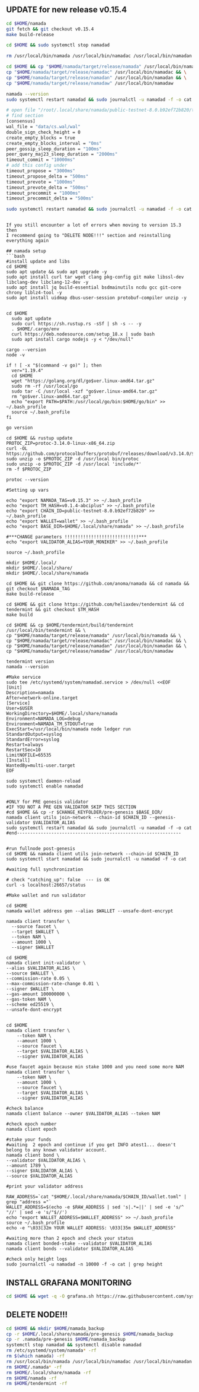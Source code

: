 ## UPDATE for new release v0.15.4

```bash
cd $HOME/namada
git fetch && git checkout v0.15.4
make build-release

cd $HOME && sudo systemctl stop namadad 

rm /usr/local/bin/namada /usr/local/bin/namadac /usr/local/bin/namadan /usr/local/bin/namadaw

cd $HOME && cp "$HOME/namada/target/release/namada" /usr/local/bin/namada && \
cp "$HOME/namada/target/release/namadac" /usr/local/bin/namadac && \
cp "$HOME/namada/target/release/namadan" /usr/local/bin/namadan && \
cp "$HOME/namada/target/release/namadaw" /usr/local/bin/namadaw

namada --version
sudo systemctl restart namadad && sudo journalctl -u namadad -f -o cat

# open file "/root/.local/share/namada/public-testnet-8.0.b92ef72b820/tendermint/config/config.toml"
# find section 
[consensus]
wal_file = "data/cs.wal/wal"
double_sign_check_height = 0
create_empty_blocks = true
create_empty_blocks_interval = "0ms"
peer_gossip_sleep_duration = "100ms"
peer_query_maj23_sleep_duration = "2000ms"
timeout_commit = "10000ms"
# add this config under 
timeout_propose = "3000ms"
timeout_propose_delta = "500ms"
timeout_prevote = "1000ms"
timeout_prevote_delta = "500ms"
timeout_precommit = "1000ms"
timeout_precommit_delta = "500ms"

sudo systemctl restart namadad && sudo journalctl -u namadad -f -o cat

```



```

If you still encounter a lot of errors when moving to version 15.3 then 
I recommend going to "DELETE NODE!!!" section and reinstalling everything again

## namada setup  
```bash
#install update and libs
cd $HOME
sudo apt update && sudo apt upgrade -y
sudo apt install curl tar wget clang pkg-config git make libssl-dev libclang-dev libclang-12-dev -y
sudo apt install jq build-essential bsdmainutils ncdu gcc git-core chrony liblz4-tool -y
sudo apt install uidmap dbus-user-session protobuf-compiler unzip -y


cd $HOME
  sudo apt update
  sudo curl https://sh.rustup.rs -sSf | sh -s -- -y
  . $HOME/.cargo/env
  curl https://deb.nodesource.com/setup_18.x | sudo bash
  sudo apt install cargo nodejs -y < "/dev/null"
  
cargo --version
node -v
  
if ! [ -x "$(command -v go)" ]; then
  ver="1.19.4"
  cd $HOME
  wget "https://golang.org/dl/go$ver.linux-amd64.tar.gz"
  sudo rm -rf /usr/local/go
  sudo tar -C /usr/local -xzf "go$ver.linux-amd64.tar.gz"
  rm "go$ver.linux-amd64.tar.gz"
  echo "export PATH=$PATH:/usr/local/go/bin:$HOME/go/bin" >> ~/.bash_profile
  source ~/.bash_profile
fi

go version

cd $HOME && rustup update
PROTOC_ZIP=protoc-3.14.0-linux-x86_64.zip
curl -OL https://github.com/protocolbuffers/protobuf/releases/download/v3.14.0/$PROTOC_ZIP
sudo unzip -o $PROTOC_ZIP -d /usr/local bin/protoc
sudo unzip -o $PROTOC_ZIP -d /usr/local 'include/*'
rm -f $PROTOC_ZIP

protoc --version

#Setting up vars

echo "export NAMADA_TAG=v0.15.3" >> ~/.bash_profile
echo "export TM_HASH=v0.1.4-abciplus" >> ~/.bash_profile
echo "export CHAIN_ID=public-testnet-8.0.b92ef72b820" >> ~/.bash_profile
echo "export WALLET=wallet" >> ~/.bash_profile
echo "export BASE_DIR=$HOME/.local/share/namada" >> ~/.bash_profile

#***CHANGE parameters !!!!!!!!!!!!!!!!!!!!!!!!!!!!***
echo "export VALIDATOR_ALIAS=YOUR_MONIKER" >> ~/.bash_profile

source ~/.bash_profile

mkdir $HOME/.local/
mkdir $HOME/.local/share/
mkdir $HOME/.local/share/namada

cd $HOME && git clone https://github.com/anoma/namada && cd namada && git checkout $NAMADA_TAG
make build-release

cd $HOME && git clone https://github.com/heliaxdev/tendermint && cd tendermint && git checkout $TM_HASH
make build

cd $HOME && cp $HOME/tendermint/build/tendermint /usr/local/bin/tendermint && \
cp "$HOME/namada/target/release/namada" /usr/local/bin/namada && \
cp "$HOME/namada/target/release/namadac" /usr/local/bin/namadac && \
cp "$HOME/namada/target/release/namadan" /usr/local/bin/namadan && \
cp "$HOME/namada/target/release/namadaw" /usr/local/bin/namadaw

tendermint version
namada --version

#Make service
sudo tee /etc/systemd/system/namadad.service > /dev/null <<EOF
[Unit]
Description=namada
After=network-online.target
[Service]
User=$USER
WorkingDirectory=$HOME/.local/share/namada
Environment=NAMADA_LOG=debug
Environment=NAMADA_TM_STDOUT=true
ExecStart=/usr/local/bin/namada node ledger run 
StandardOutput=syslog
StandardError=syslog
Restart=always
RestartSec=10
LimitNOFILE=65535
[Install]
WantedBy=multi-user.target
EOF

sudo systemctl daemon-reload
sudo systemctl enable namadad


#ONLY for PRE genesis validator
#IF YOU NOT A PRE GEN VALIDATOR SKIP THIS SECTION
#cd $HOME && cp -r $CHANGE_KEYFOLDER/pre-genesis $BASE_DIR/
namada client utils join-network --chain-id $CHAIN_ID --genesis-validator $VALIDATOR_ALIAS
sudo systemctl restart namadad && sudo journalctl -u namadad -f -o cat 
#end--------------------------------------------------------------


#run fullnode post-genesis
cd $HOME && namada client utils join-network --chain-id $CHAIN_ID
sudo systemctl start namadad && sudo journalctl -u namadad -f -o cat 

#waiting full synchronization

# check "catching_up": false  --- is OK
curl -s localhost:26657/status

#Make wallet and run validator

cd $HOME
namada wallet address gen --alias $WALLET --unsafe-dont-encrypt

namada client transfer \
  --source faucet \
  --target $WALLET \
  --token NAM \
  --amount 1000 \
  --signer $WALLET

cd $HOME
namada client init-validator \
--alias $VALIDATOR_ALIAS \
--source $WALLET \
--commission-rate 0.05 \
--max-commission-rate-change 0.01 \
--signer $WALLET \
--gas-amount 100000000 \
--gas-token NAM \
--scheme ed25519 \
--unsafe-dont-encrypt


cd $HOME
namada client transfer \
    --token NAM \
    --amount 1000 \
    --source faucet \
    --target $VALIDATOR_ALIAS \
    --signer $VALIDATOR_ALIAS
	
#use faucet again because min stake 1000 and you need some more NAM
namada client transfer \
    --token NAM \
    --amount 1000 \
    --source faucet \
    --target $VALIDATOR_ALIAS \
    --signer $VALIDATOR_ALIAS
	
#check balance
namada client balance --owner $VALIDATOR_ALIAS --token NAM

#check epoch number
namada client epoch

#stake your funds
#waiting  2 epoch and continue if you get INFO atest1... doesn't belong to any known validator account.
namada client bond \
--validator $VALIDATOR_ALIAS \
--amount 1789 \
--signer $VALIDATOR_ALIAS \
--source $VALIDATOR_ALIAS

#print your validator address

RAW_ADDRESS=`cat "$HOME/.local/share/namada/$CHAIN_ID/wallet.toml" | grep "address ="`
WALLET_ADDRESS=$(echo -e $RAW_ADDRESS | sed 's|.*=||' | sed -e 's/^ "//' | sed -e 's/"$//')
echo "export WALLET_ADDRESS=$WALLET_ADDRESS" >> ~/.bash_profile
source ~/.bash_profile
echo -e "\033[32m YOUR WALLET ADDRESS: \033[35m $WALLET_ADDRESS"

#waiting more than 2 epoch and check your status
namada client bonded-stake --validator $VALIDATOR_ALIAS
namada client bonds --validator $VALIDATOR_ALIAS

#check only height logs
sudo journalctl -u namadad -n 10000 -f -o cat | grep height
```

## INSTALL GRAFANA MONITORING

```bash
cd $HOME && wget -q -O grafana.sh https://raw.githubusercontent.com/systemd-run/manuals/main/namada/grafana.sh && chmod +x grafana.sh && ./grafana.sh
```

## DELETE NODE!!!

```bash
cd $HOME && mkdir $HOME/namada_backup
cp -r $HOME/.local/share/namada/pre-genesis $HOME/namada_backup
cp -r .namada/pre-genesis $HOME/namada_backup
systemctl stop namadad && systemctl disable namadad
rm /etc/systemd/system/namada* -rf
rm $(which namada) -rf
rm /usr/local/bin/namada /usr/local/bin/namadac /usr/local/bin/namadan /usr/local/bin/namadaw -rf
rm $HOME/.namada* -rf
rm $HOME/.local/share/namada -rf
rm $HOME/namada -rf
rm $HOME/tendermint -rf

```
